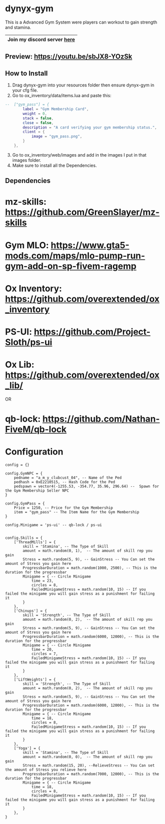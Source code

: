# dynyx-gym
This is a Advanced Gym System were players can workout to gain strength and stamina.

| Join my discord server [here](https://discord.gg/A4gVRjnvaE) |
| ------------------------------------------------------------ |

## Preview: https://youtu.be/sbJX8-YOzSk

## How to Install
1. Drag dynyx-gym into your resources folder then ensure dynyx-gym in your cfg file.
2. Go to ox_inventory/data/items.lua and paste this:

```lua
--	["gym_pass"] = {
		label = "Gym Membership Card",
		weight = 0,
		stack = false,
		close = false,
		description = "A card verifying your gym membership status.",
		client = {
			image = "gym_pass.png",
		}
	},
```

3. Go to ox_inventory/web/images and add in the images I put in that images folder.
4. Make sure to install all the Dependencies.


## Dependencies
# mz-skills: https://github.com/GreenSlayer/mz-skills
# Gym MLO: https://www.gta5-mods.com/maps/mlo-pump-run-gym-add-on-sp-fivem-ragemp
# Ox Inventory: https://github.com/overextended/ox_inventory
# PS-UI: https://github.com/Project-Sloth/ps-ui
# Ox Lib: https://github.com/overextended/ox_lib/
OR
# qb-lock: https://github.com/Nathan-FiveM/qb-lock

# Configuration
```
config = {}

config.GymNPC = {
    pedname = "a_m_y_clubcust_04", -- Name of the Ped
    pedhash = 0xE2210515, -- Hash Code for the Ped
    pedspawn = vector4(-1255.53, -354.77, 35.96, 296.64) --  Spawn for the Gym Membership Seller NPC
}

config.GymPass = {
    Price = 1250, -- Price for the Gym Membership
    item = "gym_pass" -- The Item Name for the Gym Membership
}

config.Minigame = 'ps-ui' -- qb-lock / ps-ui 


config.Skills = {
    ['ThreadMills'] = {
        skill = 'Stamina', -- The Type of Skill
        amount = math.random(0, 1),  -- The amount of skill rep you gain
        Stress = math.random(5, 9), -- GainStress -- You Can set the amount of Stress you gain here
        ProgressbarDuration = math.random(1000, 2500), -- This is the duration for the progressbar
        Minigame = { -- Circle Minigame
            time = 23,
            circles = 8,
            FailedMinigameStress = math.random(10, 15) -- If you failed the minigame you will gain stress as a punishment for failing it
        }
    },
    ['Chinups'] = {
        skill = 'Strength', -- The Type of Skill
        amount = math.random(0, 2),  -- The amount of skill rep you gain
        Stress = math.random(5, 9), -- GainStress -- You Can set the amount of Stress you gain here
        ProgressbarDuration = math.random(6000, 12000), -- This is the duration for the progressbar
        Minigame = { -- Circle Minigame
            time = 20,
            circles = 7,
            FailedMinigameStress = math.random(10, 15) -- If you failed the minigame you will gain stress as a punishment for failing it
        }
    },
    ['LiftWeights'] = {
        skill = 'Strength', -- The Type of Skill
        amount = math.random(0, 2),  -- The amount of skill rep you gain
        Stress = math.random(5, 9), -- GainStress -- You Can set the amount of Stress you gain here
        ProgressbarDuration = math.random(6000, 12000), -- This is the duration for the progressbar
        Minigame = { -- Circle Minigame
            time = 18,
            circles = 8,
            FailedMinigameStress = math.random(10, 15) -- If you failed the minigame you will gain stress as a punishment for failing it
        }
    },
    ['Yoga'] = {
        skill = 'Stamina', -- The Type of Skill
        amount = math.random(0, 0),  -- The amount of skill rep you gain
        Stress = math.random(15, 20), --RelieveStress -- You Can set the amount of Stress you relieve here
        ProgressbarDuration = math.random(7000, 12000), -- This is the duration for the progressbar
        Minigame = { -- Circle Minigame
            time = 18, 
            circles = 8,
            FailedMinigameStress = math.random(10, 15) -- If you failed the minigame you will gain stress as a punishment for failing it
        }
    },
}
```

